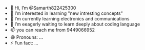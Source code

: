 - 👋 Hi, I’m @Samarth822425300
- 👀 I’m interested in learning "new intresting concepts"
- 🌱 I’m currently learning electronics and communications
- 💞️ I’m eeagerly waiting to learn deeply about coding language
- 📫 you can reach me from 9449066952
- 😄 Pronouns: ...
- ⚡ Fun fact: ...

<!---
Samarth822425300/Samarth822425300 is a ✨ special ✨ repository because its `README.md` (this file) appears on your GitHub profile.
You can click the Preview link to take a look at your changes.
--->
